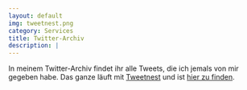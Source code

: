 ```yaml
---
layout: default
img: tweetnest.png
category: Services
title: Twitter-Archiv
description: |
---
```

In meinem Twitter-Archiv findet ihr alle Tweets, die ich jemals von mir gegeben habe. Das ganze läuft mit [Tweetnest](http://pongsocket.com/tweetnest/) und ist [hier zu finden](http://hommel-net.de/tweetnest/).
